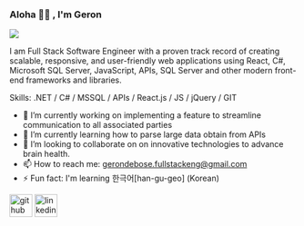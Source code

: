 ### Aloha 👋🏾 , I'm Geron
![](https://media.licdn.com/dms/image/D5616AQFgWoTMwF7tBA/profile-displaybackgroundimage-shrink_350_1400/0/1703185027286?e=1708560000&v=beta&t=0EYXqMRnHH4TF2_6pBNNJxjubGaJMzFittcVu30SjCU)

I am Full Stack Software Engineer with a proven track record of creating scalable, responsive, and user-friendly web applications using React, C#, Microsoft SQL Server, JavaScript, APIs, SQL Server and other modern front-end frameworks and libraries.

Skills: .NET / C# / MSSQL / APIs / React.js / JS / jQuery / GIT

- 🔭 I’m currently working on implementing a feature to streamline communication to all associated parties 
- 🌱 I’m currently learning how to parse large data obtain from APIs 
- 👯 I’m looking to collaborate on on innovative technologies to advance brain health. 
- 📫 How to reach me: gerondebose.fullstackeng@gmail.com 
- ⚡ Fun fact: I'm learning 한극어[han-gu-geo] (Korean) 
  
[<img src='https://cdn.jsdelivr.net/npm/simple-icons@3.0.1/icons/github.svg' alt='github' height='40'>](https://github.com/https://github.com/NIghtmitten4332/AssignRef)  [<img src='https://cdn.jsdelivr.net/npm/simple-icons@3.0.1/icons/linkedin.svg' alt='linkedin' height='40'>](https://www.linkedin.com/in/https://www.linkedin.com/in/geron-debose//)  

